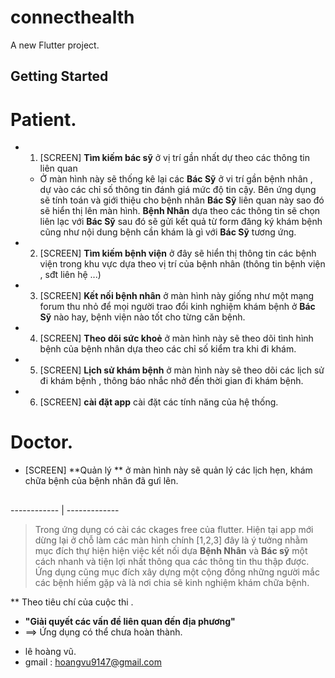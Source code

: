 # connecthealth

A new Flutter project.

## Getting Started
#####
# Patient.

* 1. [SCREEN] **Tìm kiếm bác sỹ** ở vị trí gần nhất dự theo các thông tin liên quan
  * Ở màn hình này sẽ thống kê lại các **Bác Sỹ** ở vi trí gần bệnh nhân , dự vào các chỉ số thông tin đánh giá mức độ tin cậy. Bên ứng dụng sẽ tính toán và giới thiệu cho bệnh nhân **Bác Sỹ** liên quan này sao đó 
  sẽ hiển thị lên màn hình. **Bệnh Nhân** dựa theo các thông tin sẽ chọn liên lạc với **Bác Sỹ**
  sau đó sẽ gửi kết quả từ form đăng ký khám bệnh cũng như nội dung bệnh cần khám là gì với **Bác Sỹ** tương ứng.
  
* 2. [SCREEN] **Tìm kiếm bệnh viện** ở đây sẽ hiển thị thông tin các bệnh viện trong khu vực dựa theo vị trí của bệnh nhân 
(thông tin bệnh viện , sđt liên hệ ...)

* 3. [SCREEN] **Kết nối bệnh nhân**  ở màn hình này giống như một mạng forum thu nhỏ để mọi người trao đổi kinh nghiệm khám bệnh ở **Bác Sỹ** nào hay, bệnh viện nào tốt cho từng căn bệnh.

* 4. [SCREEN] **Theo dõi sức khoẻ** ở màn hình này sẽ theo dõi tình hình bệnh của bệnh nhân dựa theo các chỉ số kiểm tra khi đi khám.

* 5. [SCREEN] **Lịch sử khám bệnh** ở màn hình này sẽ theo dõi các lịch sử đi khám bệnh , thông báo nhắc nhở đến thời gian đi khám bệnh.

* 6. [SCREEN] **cài đặt app** cài đặt các tính năng của hệ thống.

#####
# Doctor.

* [SCREEN] **Quản lý ** ở màn hình này sẽ quản lý các lịch hẹn, khám chữa bệnh của bệnh nhân đã gưỉ lên.

##
------------ | -------------
> Trong ứng dụng có cài các ckages free của flutter.
> Hiện tại app mới dừng lại ở chỗ làm các màn hình chính [1,2,3] đây là ý tưởng 
nhằm mục đích thự hiện hiện việc kết nối dựa **Bệnh Nhân** và **Bác sỹ**
một cách nhanh và tiện lợi nhất thông qua các thông tin thu thập được.
> Ứng dụng cũng mục đích xây dựng một cộng đồng những người mắc các bệnh hiếm gặp và là nơi 
chia sẽ kinh nghiệm khám chữa bệnh.

** Theo tiêu chí của cuộc thi .
- **"Giải quyết các vấn đề liên quan đến địa phương"**
- ==> Ứng dụng có thể chưa hoàn thành.

* lê hoàng vũ.
* gmail : hoangvu9147@gmail.com